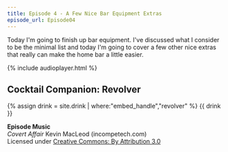 ```yaml
---
title: Episode 4 - A Few Nice Bar Equipment Extras
episode_url: Episode04
---
```


Today I'm going to finish up bar equipment. I've discussed what I consider to be the minimal list and today I'm going to cover a few other nice extras that really can make the home bar a little easier.

{% include audioplayer.html %}

## Cocktail Companion: Revolver
{% assign drink = site.drink | where:"embed_handle","revolver" %}
{{ drink }}

**Episode Music**  
*Covert Affair* Kevin MacLeod (incompetech.com)  
Licensed under [Creative Commons: By Attribution 3.0](http://creativecommons.org/licenses/by/3.0/)